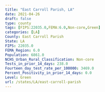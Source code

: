 ```yaml
---
title: "East Carroll Parish, LA"
date: 2021-04-26
draft: false
type: county
tags: [FIPS:22035.0,FEMA:6.0,Non-core,Green]
categories: [LA]
County: East Carroll Parish
State: LA
FIPS: 22035.0
FEMA_Region: 6.0
Population: 6861.0
NCHS_Urban_Rural_Classification: Non-core
Tests_in_prior_14_days: 238.0
Fourteen_day_test_rate_per_100000: 3469.0
Percent_Positivity_in_prior_14_days: 0.0
Level: Green
url: /states/LA/east-carroll-parish
---
```




